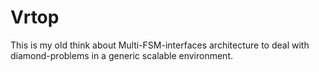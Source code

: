 # Vrtop

This is my old think about Multi-FSM-interfaces architecture to deal with diamond-problems in a generic scalable environment.
